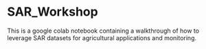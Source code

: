 # SAR_Workshop
This is a google colab notebook containing a walkthrough of how to leverage SAR datasets for agricultural applications and monitoring.
